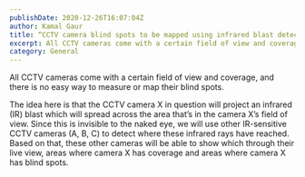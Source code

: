 ```yaml
---
publishDate: 2020-12-26T16:07:04Z
author: Kamal Gaur
title: “CCTV camera blind spots to be mapped using infrared blast detected by other cameras” 
excerpt: All CCTV cameras come with a certain field of view and coverage, and there is no easy way to measure or map their blind spots.… 
category: General
---
```


All CCTV cameras come with a certain field of view and coverage, and there is no easy way to measure or map their blind spots.

The idea here is that the CCTV camera X in question will project an infrared (IR) blast which will spread across the area that’s in the camera X’s field of view. Since this is invisible to the naked eye, we will use other IR-sensitive CCTV cameras (A, B, C) to detect where these infrared rays have reached. Based on that, these other cameras will be able to show which through their live view, areas where camera X has coverage and areas where camera X has blind spots.
